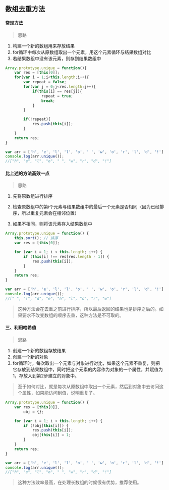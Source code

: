 ## 数组去重方法
#### 常规方法

> 思路

1. 构建一个新的数组用来存放结果 
2. for循环中每次从原数组取出一个元素，用这个元素循环与结果数组对比
3. 若结果数组中没有该元素，则存到结果数组中

```javascript
Array.prototype.unique = function(){
	var res = [this[0]];
	for(var i = 1;i<this.length;i++){
		var repeat = false;
		for(var j = 0;j<res.length;j++){
			if(this[i] == res[j]){
				repeat = true;
				break;
			}
		}

		if(!repeat){
			res.push(this[i]);
		}
	}
	return res;
}

var arr = ['h', 'e', 'l', 'l', 'o', ' ', 'w', 'o', 'r', 'l', 'd', '!'];
console.log(arr.unique());
//["h", "e", "l", "o", " ", "w", "r", "d", "!"]
```

#### 比上述的方法高效一点

> 思路

1. 先将原数组进行排序

2. 检查原数组中的第i个元素与结果数组中的最后一个元素是否相同（因为已经排序，所以重复元素会在相邻位置）

3. 如果不相同，则将该元素存入结果数组中

```javascript
Array.prototype.unique = function() {
	this.sort(); // 排序
	var res = [this[0]];

	for (var i = 1; i < this.length; i++) {
		if (this[i] !== res[res.length - 1]) {
			res.push(this[i]);
		}
	}
	return res;
}

var arr = ['h', 'e', 'l', 'l', 'o', ' ', 'w', 'o', 'r', 'l', 'd', '!'];
console.log(arr.unique());
//[" ", "!", "d", "e", "h", "l", "o", "r", "w"]
```
> 这种方法会在去重之前进行排序，所以最后返回的结果也是排序之后的。如果要求不改变数组的顺序去重，这种方法是不可取的。

#### 三、利用哈希值

> 思路

1. 创建一个新的数组存放结果
2. 创建一个新的对象
3. for循环时，每次取出一个元素与对象进行对比，如果这个元素不重复，则把它存放到结果数组中，同时把这个元素的内容作为对象的一个属性，并赋值为1，存放入到第2步建立的对象中。

> 至于如何对比，就是每次从原数组中取出一个元素，然后到对象中去访问这个属性，如果能访问到值，说明重复了。

```javascript
Array.prototype.unique = function() {
	var res = [this[0]],
		obj = {};

	for (var i = 1; i < this.length; i++) {
		if (!obj[this[i]]) {
			res.push(this[i]);
			obj[this[i]] = 1;
		}
	}
	return res;
}

var arr = ['h', 'e', 'l', 'l', 'o', ' ', 'w', 'o', 'r', 'l', 'd', '!'];
console.log(arr.unique());
//["h", "e", "l", "o", " ", "w", "r", "d", "!"]
```
> 这种方法效率最高，在处理长数组的时候很有优势，推荐使用。